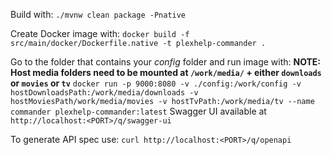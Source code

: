 Build with:
`./mvnw clean package -Pnative`

Create Docker image with:
`docker build -f src/main/docker/Dockerfile.native -t plexhelp-commander .`

Go to the folder that contains your *config* folder and run image with:
**NOTE: Host media folders need to be mounted at `/work/media/` + either `downloads` or `movies` or `tv`**
`docker run -p 9000:8080 -v ./config:/work/config -v hostDownloadsPath:/work/media/downloads -v hostMoviesPath/work/media/movies -v hostTvPath:/work/media/tv --name commander plexhelp-commander:latest`
Swagger UI available at ```http://localhost:<PORT>/q/swagger-ui```

To generate API spec use: ```curl http://localhost:<PORT>/q/openapi```
